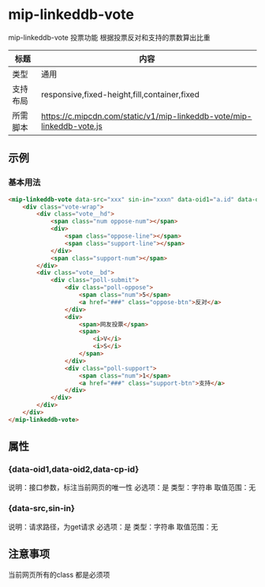 # mip-linkeddb-vote

mip-linkeddb-vote 投票功能 根据投票反对和支持的票数算出比重

标题|内容
----|----
类型|通用
支持布局|responsive,fixed-height,fill,container,fixed
所需脚本|https://c.mipcdn.com/static/v1/mip-linkeddb-vote/mip-linkeddb-vote.js

## 示例

### 基本用法
```html
<mip-linkeddb-vote data-src="xxx" sin-in="xxxn" data-oid1="a.id" data-oid2="b.id" data-cp-id="c.id" >
    <div class="vote-wrap">
        <div class="vote__hd">
            <span class="num oppose-num"></span>
            <div>
                <span class="oppose-line"></span>
                <span class="support-line"></span>
            </div>
            <span class="support-num"></span>
        </div>
        <div class="vote__bd">
            <div class="poll-submit">
                <div class="poll-oppose">
                    <span class="num">5</span>
                    <a href="###" class="oppose-btn">反对</a>
                </div>
                <div>
                    <span>网友投票</span>
                    <span>
                        <i>V</i>
                        <i>S</i>
                    </span>
                </div>
                <div class="poll-support">
                    <span class="num">1</span>
                    <a href="###" class="support-btn">支持</a>
                </div>
            </div>
        </div>
    </div>
</mip-linkeddb-vote>
```

## 属性

### {data-oid1,data-oid2,data-cp-id}

说明：接口参数，标注当前网页的唯一性
必选项：是
类型：字符串
取值范围：无

### {data-src,sin-in}

说明：请求路径，为get请求
必选项：是
类型：字符串
取值范围：无


## 注意事项
当前网页所有的class 都是必须项

